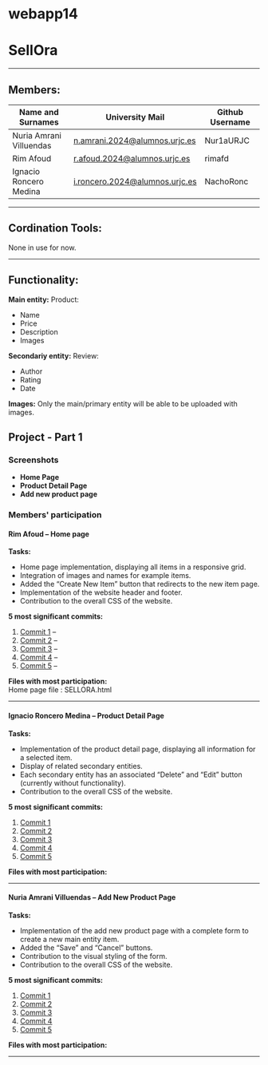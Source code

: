 # webapp14
# SellOra
--------------------------------------------------------------------------
## Members:

| Name and Surnames | University Mail | Github Username |
|-----------|-----------|-----------|
| Nuria Amrani Villuendas   | n.amrani.2024@alumnos.urjc.es   | Nur1aURJC   |
| Rim Afoud  |  r.afoud.2024@alumnos.urjc.es | rimafd  |
| Ignacio Roncero Medina   | i.roncero.2024@alumnos.urjc.es   | NachoRonc   |


--------------------------------------------------------------------------
## Cordination Tools:

None in use for now.

--------------------------------------------------------------------------
## Functionality:

**Main entity:** Product: 
- Name
- Price
- Description
- Images

**Secondariy entity:** Review:
- Author
- Rating
- Date

**Images:** Only the main/primary entity will be able to be uploaded with images.



## Project - Part 1

### Screenshots
- **Home Page**  
- **Product Detail Page**  
- **Add new product page**  

### Members' participation 

#### Rim Afoud – Home page
**Tasks:**
- Home page implementation, displaying all items in a responsive grid.
- Integration of images and names for example items.
- Added the “Create New Item” button that redirects to the new item page.
- Implementation of the website header and footer.
- Contribution to the overall CSS of the website.

**5 most significant commits:**  
1. [Commit 1](#) –   
2. [Commit 2](#) – 
3. [Commit 3](#) – 
4. [Commit 4](#) –  
5. [Commit 5](#) – 

**Files with most participation:**  
Home page file : SELLORA.html

---

#### Ignacio Roncero Medina – Product Detail Page
**Tasks:**  
- Implementation of the product detail page, displaying all information for a selected item.
- Display of related secondary entities.
- Each secondary entity has an associated “Delete” and “Edit” button (currently without functionality).
- Contribution to the overall CSS of the website.

  
**5 most significant commits:**  
1. [Commit 1](#)  
2. [Commit 2](#)  
3. [Commit 3](#)  
4. [Commit 4](#)  
5. [Commit 5](#)  

**Files with most participation:**  
 

---

#### Nuria Amrani Villuendas – Add New Product Page
**Tasks:**  
- Implementation of the add new product page with a complete form to create a new main entity item.
- Added the “Save” and “Cancel” buttons.
- Contribution to the visual styling of the form.
- Contribution to the overall CSS of the website.


**5 most significant commits:**  
1. [Commit 1](#)  
2. [Commit 2](#)  
3. [Commit 3](#)  
4. [Commit 4](#)  
5. [Commit 5](#)  

**Files with most participation:**  






----

